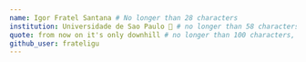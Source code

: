 ```yaml
---
name: Igor Fratel Santana # No longer than 28 characters
institution: Universidade de Sao Paulo 🚩 # no longer than 58 characters
quote: from now on it's only downhill # no longer than 100 characters, avoid using quotes(") to guarantee the format remains the same.
github_user: frateligu
---
```

